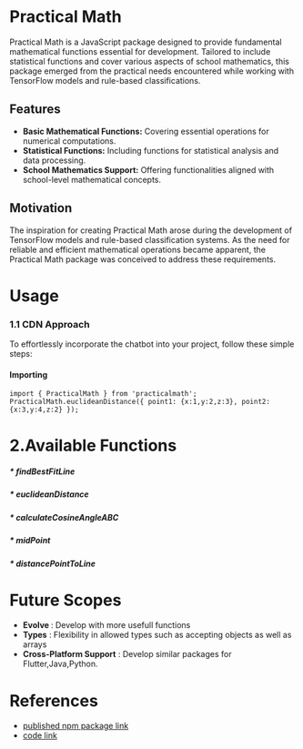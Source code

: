 # Practical Math

Practical Math is a JavaScript package designed to provide fundamental mathematical functions essential for development. Tailored to include statistical functions and cover various aspects of school mathematics, this package emerged from the practical needs encountered while working with TensorFlow models and rule-based classifications.

## Features

- **Basic Mathematical Functions:** Covering essential operations for numerical computations.
- **Statistical Functions:** Including functions for statistical analysis and data processing.
- **School Mathematics Support:** Offering functionalities aligned with school-level mathematical concepts.

## Motivation

The inspiration for creating Practical Math arose during the development of TensorFlow models and rule-based classification systems. As the need for reliable and efficient mathematical operations became apparent, the Practical Math package was conceived to address these requirements.

# Usage

### 1.1 CDN Approach
To effortlessly incorporate the chatbot into your project, follow these simple steps:
#### Importing ####
```
import { PracticalMath } from 'practicalmath';
PracticalMath.euclideanDistance({ point1: {x:1,y:2,z:3}, point2: {x:3,y:4,z:2} });

```
# 2.Available Functions
##### * findBestFitLine
##### * euclideanDistance
##### * calculateCosineAngleABC
##### * midPoint
##### * distancePointToLine

# Future Scopes
* <b> Evolve </b>: Develop with more usefull functions
* <b> Types</b> : Flexibility in allowed types such as accepting objects as well as arrays
* <b> Cross-Platform Support</b> : Develop similar packages for Flutter,Java,Python.

# References
* [published npm package link](https://www.npmjs.com/package/practicalmath)
* [code link](/src/index.ts)
